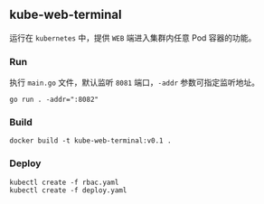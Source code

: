 
## kube-web-terminal

运行在 `kubernetes` 中，提供 `WEB` 端进入集群内任意 Pod 容器的功能。

### Run

执行 `main.go` 文件，默认监听 `8081` 端口，`-addr` 参数可指定监听地址。

```shell
go run . -addr=":8082"
```

### Build

```shell
docker build -t kube-web-terminal:v0.1 .
```

### Deploy

```shell
kubectl create -f rbac.yaml
kubectl create -f deploy.yaml
```